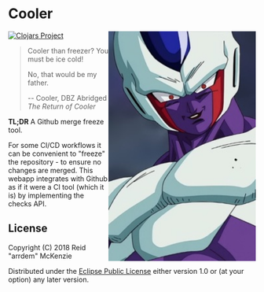 # Cooler
<img align="right" src="/etc/cooler.jpg" width=300/>

[![Clojars Project](http://clojars.org/me.arrdem/cooler/latest-version.svg)](https://clojars.org/me.arrdem/cooler)

> Cooler than freezer? You must be ice cold!
>
> No, that would be my father.
>
> -- Cooler, DBZ Abridged _The Return of Cooler_

**TL;DR** A Github merge freeze tool.

For some CI/CD workflows it can be convenient to "freeze" the repository - to ensure no changes are merged.
This webapp integrates with Github as if it were a CI tool (which it is) by implementing the checks API.

## License

Copyright (C) 2018 Reid "arrdem" McKenzie

Distributed under the [Eclipse Public License](/LICENSE) either version 1.0 or (at your option) any later version.
